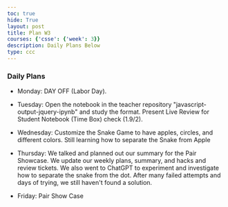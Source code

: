 ```yaml
---
toc: true
hide: True
layout: post
title: Plan W3
courses: {'csse': {'week': 3}}
description: Daily Plans Below
type: ccc
---
```



### Daily Plans

- Monday: DAY OFF (Labor Day).

- Tuesday:  Open the notebook in the teacher repository "javascript-output-jquery-ipynb" and study the format. Present Live Review for Student Notebook (Time Box) check (1.9/2).

- Wednesday:  Customize the Snake Game to have apples, circles, and different colors. Still learning how to separate the Snake from Apple

- Thursday: We talked and planned out our summary for the Pair Showcase. We update our weekly plans, summary, and hacks and review tickets. We also went to ChatGPT to experiment and investigate how to separate the snake from the dot. After many failed attempts and days of trying, we still haven't found a solution.

- Friday:  Pair Show Case

